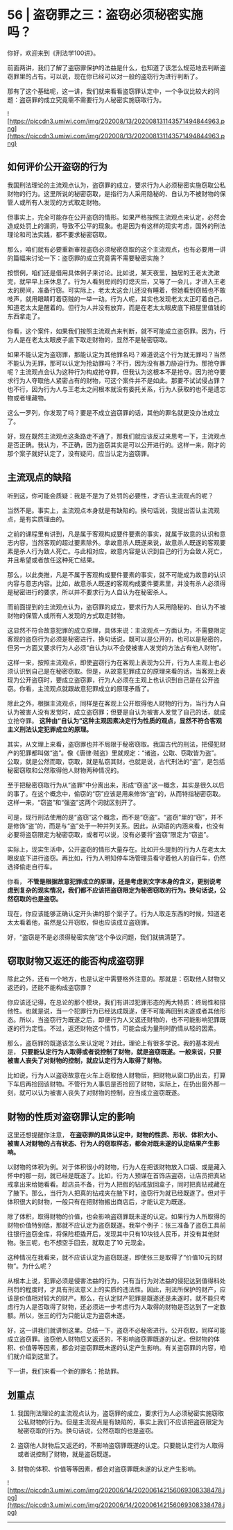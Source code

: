 # 56 | 盗窃罪之三：盗窃必须秘密实施吗？

你好，欢迎来到《刑法学100讲》。

前面两讲，我们了解了盗窃罪保护的法益是什么，也知道了该怎么规范地去判断盗窃罪里的占有。可以说，现在你已经可以对一般的盗窃行为进行判断了。

那有了这个基础呢，这一讲，我们就来看看盗窃罪认定中，一个争议比较大的问题：盗窃罪的成立究竟需不需要行为人秘密实施窃取行为。

![https://piccdn3.umiwi.com/img/202008/13/202008131143571494844963.png](https://piccdn3.umiwi.com/img/202008/13/202008131143571494844963.png)

## 如何评价公开盗窃的行为

我国刑法理论的主流观点认为，盗窃罪的成立，要求行为人必须秘密实施窃取公私财物的行为。这里所说的秘密窃取，是指行为人采用隐秘的、自认为不被财物的保管人或所有人发现的方式取走财物。

但事实上，完全可能存在公开盗窃的情形。如果严格按照主流观点来认定，必然会造成处罚上的漏洞，导致不公平的现象。也是因为有这样的现实考虑，国外的刑法理论和司法实践，都不要求秘密窃取。

那么，咱们就有必要重新审视盗窃必须秘密窃取的这个主流观点，也有必要用一讲的篇幅来讨论一下：盗窃罪的成立究竟需不需要秘密实施？

按惯例，咱们还是借用具体例子来讨论。比如说，某天夜里，独居的王老太洗漱完，就早早上床休息了。行为人看到房间的灯熄灭后，又等了一会儿，才进入王老太的房间，准备行窃。可实际上，老太太这会儿还没有睡着，但她看到窃贼也不敢吱声，就用眼睛盯着窃贼的一举一动。行为人呢，其实也发现老太太正盯着自己，知道老太太是醒着的。但行为人并没有放弃，而是在老太太眼皮底下把屋里值钱的东西拿走了。

你看，这个案件，如果我们按照主流观点来判断，就不可能成立盗窃罪。因为，行为人是在老太太眼皮子底下取走财物的，显然不是秘密窃取。

如果不能认定为盗窃罪，那能认定为其他罪名吗？难道说这个行为就无罪吗？当然不能认为无罪，那可以认定为抢劫罪吗？不行，因为没有暴力胁迫行为。那抢夺罪呢？主流观点会认为这种行为构成抢夺罪，但我认为这根本不是抢夺。因为抢夺要求行为人夺取他人紧密占有的财物，可这个案件并不是如此。那要不试试侵占罪？也不行，因为行为人与王老太之间根本就没有委托关系，行为人获取的也不是遗忘物或者埋藏物。

这么一罗列，你发现了吗？要是不成立盗窃罪的话，其他的罪名就更没办法成立了。

好，现在既然主流观点这条路走不通了，那我们就应该反过来思考一下，主流观点是否正确。我认为，不正确，因为盗窃其实是可以公开进行的。这样一来，刚才的那个案子就好认定了，没有疑问，应当认定为盗窃罪。

## 主流观点的缺陷

听到这，你可能会质疑：我是不是为了处罚的必要性，才否认主流观点的呢？

当然不是。事实上，主流观点本身就是有缺陷的。换句话说，我提出否认主流观点，是有实质理由的。

之前的课程里有讲到，凡是属于客观构成要件要素的事实，就属于故意的认识和意志内容，当然客观的超过要素除外。拿故意杀人既遂来说，故意杀人既遂的客观要素是杀人行为致人死亡。与此相对应，故意内容是认识到自己的行为会致人死亡，并且希望或者放任这种死亡结果。

那么，以此类推，凡是不属于客观构成要件要素的事实，就不可能成为故意的认识内容与意志内容。比如，故意杀人既遂的客观构成要件要素里，并没有杀人必须得是秘密进行的要求，所以并不要求行为人自认为在秘密杀人。

而前面提到的主流观点认为，盗窃罪的成立，要求行为人采用隐秘的、自认为不被财物的保管人或所有人发现的方式取走财物。

这显然不符合故意犯罪的成立原理，具体来说：主流观点一方面认为，不需要限定客观的盗窃行为必须是秘密进行，换句话说，既可以是公开的，也可以是秘密的，但另一方面又要求行为人必须“自认为以不会使被害人发觉的方法占有他人财物”。

这样一来，按照主流观点，即使盗窃行为在客观上表现为公开，行为人主观上也必须认识到自己是在秘密窃取。但是，从故意犯罪成立的原理来看的话，当客观上表现为公开盗窃时，要成立盗窃罪，行为人必须在主观上也认识到自己是在公开盗窃。你看，主流观点就跟故意犯罪成立的原理矛盾了。

除此之外，根据主流观点，同样是在客观上公开取得他人财物的行为，当行为人自认为被害人没有发觉时，成立盗窃罪；但要是自认为被害人发觉了自己的话，就成立抢夺罪。 **这种由“自认为”这种主观因素决定行为性质的观点，显然不符合客观主义刑法认定犯罪成立的原理。**

其实，从文理上来看，盗窃罪也并不局限于秘密窃取。我国古代的刑法，把侵犯财产的犯罪都叫做“盗”。像《唐律·贼盗》里就规定：“诸盗，公取、窃取皆为盗”。公取，就是公然而取，窃取，就是私窃其财。也就是说，古代刑法的“盗”，是包括秘密窃取和公然取得他人财物两种情况的。

至于把秘密窃取行为从“盗罪”中分离出来，形成“窃盗”这一概念，其实是很久以后的事了。在这个概念中，偷窃的“窃”应该是用来修饰“盗”的，从而特指秘密窃取。这样一来，“窃盗”和“强盗”这两个词就区别开了。

可是，现行刑法使用的是“盗窃”这个概念，而不是“窃盗”。“盗窃”里的“窃”，并不是修饰“盗”的，而是与“盗”处于一种并列关系。因此，从词语的内涵来看，也没有必要将盗窃限定为秘密窃取，或者可以说，没有必要将“盗窃”限定为“窃盗”。

实际上，现实生活中，公开盗窃的情形大量存在。比如开头提到的行为人在老太太眼皮底下进行盗窃。再比如，行为人明知停车场管理员看守着他人的自行车，仍然选择偷走自行车。

你看， **不管是根据故意犯罪成立的原理，还是考虑到文字本身的含义，更别说考虑到复杂的现实情况，我们都不应该把盗窃限定为秘密窃取的行为。换句话说，公然窃取的也是盗窃。**

现在，你应该能够正确认定开头讲的那个案子了。行为人取走东西的时候，知道老太太看着他，虽然是公开窃取，但也应该成立盗窃罪。

好，“盗窃是不是必须得秘密实施”这个争议问题，我们就搞清楚了。

## 窃取财物又返还的能否构成盗窃罪

除此之外，还有一个地方，也是认定中需要格外注意的。那就是：窃取他人财物又返还的，还能不能构成盗窃罪？

你应该还记得，在总论的那个模块，我们有讲过犯罪形态的两大特质：终局性和排他性。也就是说，当一个犯罪行为已经达成既遂，便不可能再回到未遂或者其他形态。所以，当盗窃行为既遂之后，即便行为人又返还财物的，也不可能影响犯罪既遂的行为定性。不过，返还财物这个情节，可能会成为量刑时酌情从轻的因素。

那么，盗窃罪的既遂该怎么来认定呢？对此，理论上有很多学说。我的基本观点是， **只要能认定行为人取得或者说控制了财物，就是盗窃既遂。一般来说，只要被害人丧失了对财物的控制，就应认定行为人取得了财物。**

比如说，行为人以盗窃故意在火车上窃取他人财物后，把财物从窗口扔出去，打算下车后再捡回该财物。不管行为人事后是否捡回了财物，实际上，在扔出窗外那一刻，就可以认为被害人丧失了对财物的控制，应当成立盗窃既遂。

## 财物的性质对盗窃罪认定的影响

这里还想提醒你注意， **在盗窃罪的具体认定中，财物的性质、形状、体积大小、被害人对财物的占有状态、行为人的窃取样态，都会对既未遂的认定结果产生影响。**

以财物的体积为例。对于体积很小的财物，行为人在把该财物放入口袋、或是藏入怀中的那一刻，就已经是既遂了。比如，行为人预谋在首饰店盗窃，让店员把真钻戒拿出来给她看看。趁店员不备，行为人把假的钻戒放回盒子，同时把真钻戒藏在了腋下。那么，当行为人把真的钻戒夹在腋下时，盗窃行为就已经既遂了。但对于体积很大的财物，一般只有在把财物搬出商店后，才能认定为既遂。

除了体积，取得财物的价值，也会影响盗窃罪既未遂的认定。如果行为人所取得的财物价值特别低，那就不应认定为盗窃既遂。我举个例子：张三准备了盗窃工具前往银行盗窃金库，将保险柜撬开后，发现其中只有10块钱人民币，并没有其他财物。张三呢，也不想空手回去，就取走了10 元现金。

这种情况在我看来，就不应该认定为盗窃既遂，即使张三是取得了“价值10元的财物”。为什么呢？

从根本上说，犯罪必须是侵害法益的行为，只有当行为对法益的侵犯达到值得科处刑罚的程度时，才具有刑法意义上的实质的违法性。因此，刑法所保护的财产，应该是价值相对较大的财产。那么，在认定财产犯罪是既遂还是未遂时，就不能只考虑行为人是否取得了财物，还必须进一步考虑行为人取得的财物是否达到了一定数额。所以，张三的行为只能认定为盗窃未遂。

好，这一讲我们就讲到这里。总结一下，盗窃不必秘密进行。公开窃取，同样可能成立盗窃罪。盗窃他人财物后又返还的，不影响盗窃罪既遂的认定。但财物的体积、价值等等因素，都会对盗窃罪既未遂的认定产生影响。有关盗窃罪的内容，咱们就介绍到这里了。

下一讲，我们来看一个新的罪名：抢劫罪。

## 划重点

1. 我国刑法理论的主流观点认为，盗窃罪的成立，要求行为人必须秘密实施窃取公私财物的行为。但是主流观点是有缺陷的，事实上我们不应该把盗窃限定为秘密窃取的行为。换句话说，公然窃取的也是盗窃。

2. 盗窃他人财物后又返还的，不影响盗窃罪既遂的认定。只要能认定行为人取得或者说控制了财物，就是盗窃既遂。

3. 财物的体积、价值等等因素，都会对盗窃罪既未遂的认定产生影响。

![https://piccdn3.umiwi.com/img/202006/14/202006142156069308338478.jpg](https://piccdn3.umiwi.com/img/202006/14/202006142156069308338478.jpg)

---
